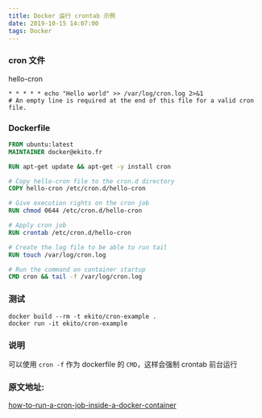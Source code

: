 ```yaml
---
title: Docker 运行 crontab 示例
date: 2019-10-15 14:07:00
tags: Docker
---
```


### cron 文件

hello-cron

```
* * * * * echo "Hello world" >> /var/log/cron.log 2>&1
# An empty line is required at the end of this file for a valid cron file.
```

### Dockerfile

```dockerfile
FROM ubuntu:latest
MAINTAINER docker@ekito.fr

RUN apt-get update && apt-get -y install cron

# Copy hello-cron file to the cron.d directory
COPY hello-cron /etc/cron.d/hello-cron

# Give execution rights on the cron job
RUN chmod 0644 /etc/cron.d/hello-cron

# Apply cron job
RUN crontab /etc/cron.d/hello-cron

# Create the log file to be able to run tail
RUN touch /var/log/cron.log

# Run the command on container startup
CMD cron && tail -f /var/log/cron.log
```

### 测试

```shell script
docker build --rm -t ekito/cron-example .
docker run -it ekito/cron-example
```


### 说明

可以使用 `cron -f` 作为 dockerfile 的 `CMD`，这样会强制 crontab 前台运行


### 原文地址:

[how-to-run-a-cron-job-inside-a-docker-container](https://stackoverflow.com/questions/37458287/how-to-run-a-cron-job-inside-a-docker-container)
